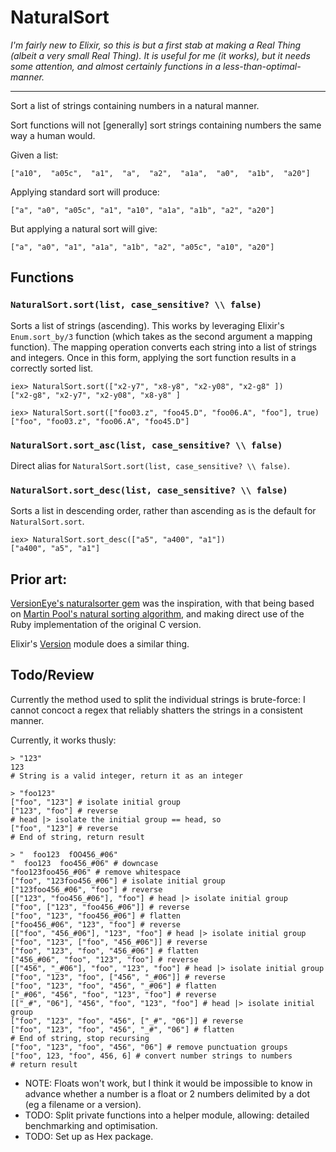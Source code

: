 NaturalSort
===========
*I'm fairly new to Elixir, so this is but a first stab at making a Real Thing (albeit a very small Real Thing). It is useful for me (it works), but it needs some attention, and almost certainly functions in a less-than-optimal-manner.*

---

Sort a list of strings containing numbers in a natural manner.

Sort functions will not [generally] sort strings containing
numbers the same way a human would.

Given a list:

```
["a10",  "a05c",  "a1",  "a",  "a2",  "a1a",  "a0",  "a1b",  "a20"]
```

Applying standard sort will produce:

```
["a", "a0", "a05c", "a1", "a10", "a1a", "a1b", "a2", "a20"]
```

But applying a natural sort will give:

```
["a", "a0", "a1", "a1a", "a1b", "a2", "a05c", "a10", "a20"]
```

## Functions

### `NaturalSort.sort(list, case_sensitive? \\ false)`

Sorts a list of strings (ascending).
This works by leveraging Elixir's
`Enum.sort_by/3` function (which takes as the second argument
a mapping function). The mapping operation converts each string
into a list of strings and integers. Once in this form, applying
the sort function results in a correctly sorted list.

```
iex> NaturalSort.sort(["x2-y7", "x8-y8", "x2-y08", "x2-g8" ])
["x2-g8", "x2-y7", "x2-y08", "x8-y8" ]

iex> NaturalSort.sort(["foo03.z", "foo45.D", "foo06.A", "foo"], true)
["foo", "foo03.z", "foo06.A", "foo45.D"]
```

### `NaturalSort.sort_asc(list, case_sensitive? \\ false)`

Direct alias for `NaturalSort.sort(list, case_sensitive? \\ false)`.


### `NaturalSort.sort_desc(list, case_sensitive? \\ false)`

Sorts a list in descending order, rather than ascending
as is the default for `NaturalSort.sort`.

```
iex> NaturalSort.sort_desc(["a5", "a400", "a1"])
["a400", "a5", "a1"]
```

## Prior art:

[VersionEye's naturalsorter gem](https://github.com/versioneye/naturalsorter)
was the inspiration, with that being based on
[Martin Pool's natural sorting algorithm](http://sourcefrog.net/projects/natsort/), and making direct use of the Ruby implementation of the original
C version.

Elixir's [Version](https://github.com/elixir-lang/elixir/blob/v1.0.4/lib/elixir/lib/version.ex#L1) module does a similar thing.

## Todo/Review

Currently the method used to split the individual strings
is brute-force: I cannot concoct a regex that reliably
shatters the strings in a consistent manner.

Currently, it works thusly:
```
> "123"
123
# String is a valid integer, return it as an integer

> "foo123"
["foo", "123"] # isolate initial group
["123", "foo"] # reverse
# head |> isolate the initial group == head, so
["foo", "123"] # reverse
# End of string, return result

> "  foo123  fOO456_#06"
"  foo123  foo456_#06" # downcase
"foo123foo456_#06" # remove whitespace
["foo", "123foo456_#06"] # isolate initial group
["123foo456_#06", "foo"] # reverse
[["123", "foo456_#06"], "foo"] # head |> isolate initial group
["foo", ["123", "foo456_#06"]] # reverse
["foo", "123", "foo456_#06"] # flatten
["foo456_#06", "123", "foo"] # reverse
[["foo", "456_#06"], "123", "foo"] # head |> isolate initial group
["foo", "123", ["foo", "456_#06"]] # reverse
["foo", "123", "foo", "456_#06"] # flatten
["456_#06", "foo", "123", "foo"] # reverse
[["456", "_#06"], "foo", "123", "foo"] # head |> isolate initial group
["foo", "123", "foo", ["456", "_#06"]] # reverse
["foo", "123", "foo", "456", "_#06"] # flatten
["_#06", "456", "foo", "123", "foo"] # reverse
[["_#", "06"], "456", "foo", "123", "foo"] # head |> isolate initial group
["foo", "123", "foo", "456", ["_#", "06"]] # reverse
["foo", "123", "foo", "456", "_#", "06"] # flatten
# End of string, stop recursing
["foo", "123", "foo", "456", "06"] # remove punctuation groups
["foo", 123, "foo", 456, 6] # convert number strings to numbers
# return result
```

- NOTE: Floats won't work, but I think it would be impossible to
  know in advance whether a number is a float or 2 numbers
  delimited by a dot (eg a filename or a version).
- TODO: Split private functions into a helper module, allowing:
  detailed benchmarking and optimisation.
- TODO: Set up as Hex package.
